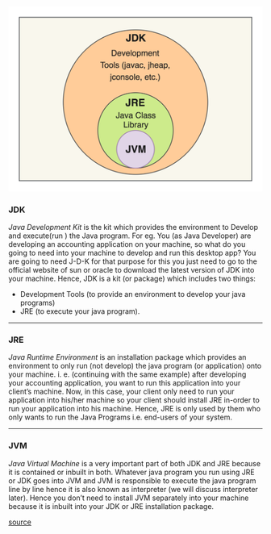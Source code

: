 ![jdk_jre_jvm_image](./jdk_jre_jvm.png)

### JDK

   *Java Development Kit* is the kit which provides the environment to Develop and execute(run ) the Java program. For eg. 
   You (as Java Developer) are developing an accounting application on your machine, so what do you going to need into your machine to develop and run this desktop app? 
   You are going to need J-D-K for that purpose for this you just need to go to the official website of sun or oracle to download the latest version of JDK into your machine.
   Hence, JDK is a kit (or package) which includes two things:
  - Development Tools (to provide an environment to develop your java programs)
  - JRE (to execute your java program). 

***

### JRE
   *Java Runtime Environment* is an installation package which provides an environment to only run (not develop) the java program (or application) onto your machine. 
   i. e. (continuing with the same example) after developing your accounting application, you want to run this application into your client’s machine. 
   Now, in this case, your client only need to run your application into his/her machine so your client should install JRE in-order to run your application into his machine.
   Hence, JRE is only used by them who only wants to run the Java Programs i.e. end-users of your system.

***

### JVM
   *Java Virtual Machine* is a very important part of both JDK and JRE because it is contained or inbuilt in both. 
   Whatever java program you run using JRE or JDK goes into JVM and JVM is responsible to execute the java program line by line hence it is also known as interpreter (we will
   discuss interpreter later). 
   Hence you don’t need to install JVM separately into your machine because it is inbuilt into your JDK or JRE installation package.


[source](https://javainterviewgoal.blogspot.com/2019/07/what-is-jdk-jre-and-jvm.html)
